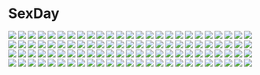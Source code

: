 # SexDay
![](https://konachan.com/jpeg/66d64405be0d5a173b2fd83aa9b61712/Konachan.com%20-%2080140%20hatsune_miku%20twintails%20vocaloid.jpg)
![](https://konachan.com/image/8db947030f50bde2b32b3a8b737042ff/Konachan.com%20-%20274833%20aqua_eyes%20bed%20bikini%20blonde_hair%20breasts%20butterfly%20cameltoe%20cross%20long_hair%20nanananana%20navel%20necklace%20original%20swimsuit%20wet%20wink%20wristwear.jpg)
![](https://konachan.com/jpeg/4ed2607de71c97397431a5ac3ad2a090/Konachan.com%20-%20105864%20blue_hair%20breasts%20censored%20clochette%20cum%20game_cg%20kamikaze_explorer%20long_hair%20nipples%20nude%20okihara_kotoha%20oshiki_hitoshi%20penis%20sex%20wet.jpg)
![](https://konachan.com/image/d94085ababc7bd4f54efc34a1ee95066/Konachan.com%20-%2026777%20misha%20pita_ten%20tagme.jpg)
![](https://konachan.com/jpeg/19d33539a1995f3ddae4a2ec645096bf/Konachan.com%20-%20201186%20breasts%20condom%20cum%20empress%20footjob%20game_cg%20mamiya_marie%20nipples%20nude%20panties%20penis%20pussy%20sei_shoujo%20starless%20thighhighs%20uncensored%20underwear.jpg)
![](https://konachan.com/image/5acefdb49ff46d2287583e0c7123aca0/Konachan.com%20-%20165805%20all_male%20brown_hair%20japanese_clothes%20male%20nigihayami_kohakunushi%20sen_to_chihiro_no_kamikakushi%20yuzuki_kaoru.jpg)
![](https://konachan.com/image/187ea13b59b9b165153a0b31278bc476/Konachan.com%20-%2061637%202girls%20clochette%20daikanyama_sumire%20nonomura_nino%20oshiki_hitoshi%20panties%20school_uniform%20striped_panties%20suzunone_seven%20thighhighs%20underwear.jpg)
![](https://konachan.com/image/960eabd39d5af33ead4f8d3ef695b2d2/Konachan.com%20-%20167834%20barefoot%20dress%20flowers%20gray_eyes%20green_hair%20hatsune_miku%20kokoroa%20long_hair%20petals%20rose%20twintails%20vocaloid.jpg)
![](https://konachan.com/jpeg/e0b8d9f8ffa450f2b283f058acbf0c67/Konachan.com%20-%20167310%20akisha%20blue_eyes%20blue_hair%20bow%20cirno%20fairy%20fang%20short_hair%20touhou%20wings.jpg)
![](https://konachan.com/jpeg/7deae6299db198d0eb6373c48e174c5e/Konachan.com%20-%20194517%20black_eyes%20black_hair%20blush%20bondage%20breasts%20collar%20cum%20dildo%20long_hair%20navel%20nipples%20nude%20original%20pussy%20sayori%20spread_legs%20thighhighs%20uncensored.jpg)
![](https://konachan.com/jpeg/2687d127fa9cc428668f027792749f08/Konachan.com%20-%20201033%202girls%20blush%20breasts%20brown_hair%20catgirl%20censored%20chen%20ckln%20foxgirl%20futanari%20nipples%20nude%20penis%20pussy%20sex%20short_hair%20tail%20touhou%20yakumo_ran%20yuri.jpg)
![](https://konachan.com/image/1e1fd084bd688ab5221e0fb2ccb6246a/Konachan.com%20-%20132259%20angel_wish%20chitose_mizuki%20favorite%20game_cg%20long_hair%20male%20red_hair%20wedding%20wedding_attire.jpg)
![](https://konachan.com/image/91d5aabec0337188476daef2d2514024/Konachan.com%20-%20229757%20flowers%20hoodie%20kisei2%20leaves%20long_hair%20mahou_shoujo_ikusei_keikaku%20pajamas%20pink_hair%20sanjou_nemu%20sleeping.jpg)
![](https://konachan.com/jpeg/63adcc532957fabb9b5b0399f8488f2c/Konachan.com%20-%20286720%202girls%20animal_ears%20bath%20blonde_hair%20blue_eyes%20blush%20breasts%20cropped%20foxgirl%20long_hair%20nipples%20nude%20original%20purple_hair%20shower%20tail%20tateha%20wet.jpg)
![](https://konachan.com/image/74af3ca82440d7d59b168a8169993b93/Konachan.com%20-%20295261%20brown_hair%20flowers%20original%20purple_eyes%20short_hair%20sky%20yumesaki.jpg)
![](https://konachan.com/image/b95aec04a7865e2d3cf8d1a593daabfc/Konachan.com%20-%2053799%20fate_%28series%29%20fate_stay_night%20tagme.jpg)
![](https://konachan.com/image/f303b436a6c88fe59ea6b92c336b2d20/Konachan.com%20-%2082495%20black_eyes%20cape%20fate_%28series%29%20fate_stay_night%20gloves%20long_hair%20magic%20medea_%28fate%29%20mihane%20pointed_ears%20purple_hair%20staff%20thighhighs%20weapon.jpg)
![](https://konachan.com/image/8de401e0979d89359c7ce1303b1391c0/Konachan.com%20-%2019404%20appleseed.jpg)
![](https://konachan.com/jpeg/6cc77f55917023b9a34fb4a60d2ca53b/Konachan.com%20-%20161981%20bed%20blush%20flat_chest%20game_cg%20iizuki_tasuku%20long_hair%20lovely_x_cation%20nipples%20nirasaki_hinata%20panties%20pink_hair%20topless%20twintails%20underwear%20wet.jpg)
![](https://konachan.com/image/91911af29437e86a985f44e9f5095df4/Konachan.com%20-%20275960%20blue_eyes%20blush%20braids%20brown_eyes%20brown_hair%20crown%20dress%20group%20headband%20idolmaster%20long_hair%20pink_eyes%20ponytail%20sakamuke%20short_hair%20thighhighs.jpg)
![](https://konachan.com/jpeg/3d3dd14b2489aef2443839f8c6468018/Konachan.com%20-%20140684%20blue%20ciel_%28monochroma%29%20dress%20megurine_luka%20petals%20tree%20vocaloid%20water.jpg)
![](https://konachan.com/jpeg/b5d24d68ae39c3b700cacd88ed7acdad/Konachan.com%20-%20148027%20blonde_hair%20gumi%20mizutame_tori%20vocaloid.jpg)
![](https://konachan.com/jpeg/1464a9933022cfa4850dfa618030bf89/Konachan.com%20-%2087886%20brown_hair%20erect_nipples%20final_fantasy%20final_fantasy_vii%20gloves%20long_hair%20red_eyes%20socks%20tifa_lockhart%20white.jpg)
![](https://konachan.com/image/0c669b020b3989b26c3ea8be74734feb/Konachan.com%20-%20173958%20aka_tonbo_%28lovetow%29%20braids%20brown_hair%20food%20original%20purple_eyes%20scarf%20short_hair%20winter.jpg)
![](https://konachan.com/jpeg/d35e5b80b284ff0bd3cfcc96e7e4fb77/Konachan.com%20-%20272335%20animal_ears%20bandage%20collar%20gloves%20halloween%20moon%20original%20sarashi%20short_hair%20shorts%20sky%20stars%20tail%20tree%20underwear%20white_hair%20wolfgirl%20yellow_eyes.jpg)
![](https://konachan.com/image/dd03a3cc6cc0840e450cb8a683904d9a/Konachan.com%20-%20140725%20doll%20hirasawa_yui%20k-on%21%20nakano_azusa%20tagme.jpg)
![](https://konachan.com/image/e4e6c67164866bfc3a9a315cf7d08c30/Konachan.com%20-%2022354%20kazami_hatsuho%20kazami_maho%20kazami_mizuho%20megami%20nude%20onegai_teacher%20onsen%20tagme.jpg)
![](https://konachan.com/jpeg/24f8cb159ca67d8ac2d8478770aa8f01/Konachan.com%20-%20278937%20blush%20breast_hold%20breasts%20brown_hair%20masami_chie%20navel%20nude%20original%20pussy%20short_hair%20third-party_edit%20uncensored%20white.jpg)
![](https://konachan.com/image/aa216242d60830a33c2e9edc60eac94a/Konachan.com%20-%20223214%20akita_neru%20dragon_quest%20dr._cryptoso%20vocaloid.jpg)
![](https://konachan.com/image/29bbe3433af7c40a54e10a952438c2db/Konachan.com%20-%2011887%20japanese_clothes%20miko%20towaduki_no_miko.jpg)
![](https://konachan.com/image/9cc413be508f6d613a7bbbc574047a2e/Konachan.com%20-%20105541%20akemi_homura%20jpeg_artifacts%20kaname_madoka%20mahou_shoujo_madoka_magica%20miki_sayaka%20sakura_kyouko%20tomoe_mami.jpg)
![](https://konachan.com/image/52cf986881aeb00cdf85938f043ccae3/Konachan.com%20-%20193698%20blonde_hair%20blue_eyes%20breasts%20christmas%20cleavage%20kamiya_tomoe%20original%20pantyhose.jpg)
![](https://konachan.com/jpeg/2cd30f478f08595888b01f77ed927ff4/Konachan.com%20-%20206359%20aqua_eyes%20aqua_hair%20hatsune_miku%20inumine_aya%20ribbons%20skirt%20thighhighs%20twintails%20vocaloid%20watermark%20zettai_ryouiki.jpg)
![](https://konachan.com/image/4fe66ca4ebc2da33a26469a32a9f07d4/Konachan.com%20-%209480%20amamiya_manami%20etoh_mei%20gakuen_utopia_manabi_straight%20inamori_mika%20odori_momoha%20uehara_mutsuki.jpg)
![](https://konachan.com/jpeg/39b5945848d24135c7e6d37be8676d75/Konachan.com%20-%20102905%202girls%20blonde_hair%20food%20long_hair%20oh_kd%20red_eyes%20tagme.jpg)
![](https://konachan.com/image/6b8bc28ead7b6c1a483963b6229d0b1c/Konachan.com%20-%20286302%20black_hair%20boku_no_hero_academia%20bra%20long_hair%20open_shirt%20panties%20purple_eyes%20tagme_%28artist%29%20underwear%20yaoyorozu_momo.jpg)
![](https://konachan.com/jpeg/9bd42ecdb9685f664e8548957353c82d/Konachan.com%20-%20140285%201_2_summer%20alcot%20game_cg%20kaminogi_ushio%20kuonji_sora%20kusanagi_kazuha%20oshisaka_tsugumi%20sesena_yau%20utashiro_kanami.jpg)
![](https://konachan.com/image/0f7b7b03bff005dc68152654057957ff/Konachan.com%20-%2043084%20bikini%20breasts%20brown_eyes%20cleavage%20drink%20glasses%20hat%20mikeou%20pink_chuchu%20pink_hair%20red_hair%20ribbons%20smile_summer_again%20swimsuit.jpg)
![](https://konachan.com/jpeg/3884ccde68aba0cf3df8acf12b9e5cd4/Konachan.com%20-%2046323%20green%20kannagi_itsuki%20kawai_honoka%20leopard%20shishidou_akiha%20shishidou_imoko%20sora_wo_kakeru_shoujo.jpg)
![](https://konachan.com/image/a50ba889112baee125fc2b65229e5ca9/Konachan.com%20-%209000%20tagme%20yamashita_shunya.jpg)
![](https://konachan.com/jpeg/465bcbd64629d319808ef5e227ae5cd2/Konachan.com%20-%20273088%20dagashi_%28daga2626%29%20eevee%20pikachu%20pokemon.jpg)
![](https://konachan.com/jpeg/d3762941b42db6ae618bdf380af06b83/Konachan.com%20-%20283730%202girls%20ass%20ball%20beach%20bikini%20braids%20breasts%20cleavage%20clouds%20green_eyes%20kou_mashiro%20long_hair%20short_hair%20sky%20swimsuit%20topless%20tree%20water%20wink.jpg)
![](https://konachan.com/jpeg/f8dac6c7c3e0a5840a63e52d37ceed1a/Konachan.com%20-%20168902%20black_hair%20blood%20blush%20breasts%20censored%20game_cg%20green_eyes%20headband%20long_hair%20muririn%20nipples%20open_shirt%20panties%20penis%20sex%20underwear%20yuzusoft.jpg)
![](https://konachan.com/jpeg/30c6125f487939cfb44030177c5c90c1/Konachan.com%20-%20285045%20ass%20babu%20bed%20blue_hair%20breasts%20cameltoe%20endro%21%20garter_belt%20green_eyes%20hat%20no_bra%20panties%20short_hair%20stockings%20thighhighs%20topless%20underwear%20white.jpg)
![](https://konachan.com/image/f854ef2e38d9aaab23856698d0ab95aa/Konachan.com%20-%2063626%20favorite%20game_cg%20hisakaki_komomo%20hoshizora_no_memoria%20tagme.jpg)
![](https://konachan.com/image/9d783c2cea04c2a028a0006237fc079a/Konachan.com%20-%20119148%20all_male%20kaito%20male%20vocaloid.jpg)
![](https://konachan.com/jpeg/7dd775454459e3903509c7d49a1912a7/Konachan.com%20-%20240192%20ass%20blush%20breasts%20brown_hair%20cariccari%20katou_megumi%20naked_shirt%20nipples%20no_bra%20nopan%20open_shirt%20petals%20saenai_heroine_no_sodatekata%20yellow_eyes.jpg)
![](https://konachan.com/image/9ba05b63c09f2483916d7ac04379c29a/Konachan.com%20-%20176343%20animal%20bird%20blue%20clouds%20nobody%20original%20reflection%20scenic%20sky%20water%20yunsang.jpg)
![](https://konachan.com/image/6377f0dffa83e2db528c8c669267c8e2/Konachan.com%20-%20196036%20chain_chronicle%20long_hair%20scythe%20shijiu_%28adamhutt%29%20tagme_%28character%29%20thighhighs%20weapon%20yellow_eyes.jpg)
![](https://konachan.com/image/f73599f02f354393cdba484f7eb771db/Konachan.com%20-%2077128%20angel_beats%21%20flowers%20group%20hinata_hideki%20naoi_ayato%20tachibana_kanade%20zatoukujira.jpg)
![](https://konachan.com/image/575f937fc1ea7cf49efb894e7e17b04c/Konachan.com%20-%20174625%202girls%20black_hair%20blue_eyes%20breasts%20cleavage%20kill_la_kill%20long_hair%20matoi_ryuuko%20navel%20short_hair%20sword%20thighhighs%20tribute%20underboob%20weapon.jpg)
![](https://konachan.com/image/db7089e33bfbe047978f8292f367230d/Konachan.com%20-%20109361%20flowers%20long_hair%20megurine_luka%20pink_eyes%20pink_hair%20ribbons%20vocaloid.jpg)
![](https://konachan.com/jpeg/cfd103dc5c0efb4cedce343c284c9814/Konachan.com%20-%20126538%20ass%20blush%20censored%20dress%20gakuou%20game_cg%20korie_riko%20nopan%20purple_hair%20pussy%20pussy_juice%20tenguji_aquarius_uduki.jpg)
![](https://konachan.com/image/b527e3035dc98940d1c0b4c0517b2a23/Konachan.com%20-%2018245%20lost_passage%20yamabuki_sayuki.jpg)
![](https://konachan.com/jpeg/250fc701ee32a07cb175644ec176aa55/Konachan.com%20-%20200927%20ass_grab%20bed%20blue_hair%20breasts%20game_cg%20long_hair%20male%20nipples%20open_shirt%20panties%20panty_pull%20pantyhose%20pussy%20skirt%20skirt_lift%20tie%20uncensored%20underwear.jpg)
![](https://konachan.com/image/096a5ee704f5e6c6f1b2835c4889767e/Konachan.com%20-%209345%20akiyama_fumio%20amagasaki_mikoto%20bekkankou%20fujieda_honami%20nishina_kyouko%20nonohara_yui%20shibugaki_matsuri%20tachibana_chihiro.jpg)
![](https://konachan.com/jpeg/d1868fd6ff1d9fa0522b98b437c2140b/Konachan.com%20-%20266791%20blush%20breasts%20brown_hair%20fingering%20game_cg%20koku%20long_hair%20male%20navel%20nipples%20open_shirt%20panties%20pussy%20pussy_juice%20red_eyes%20uncensored%20underwear.jpg)
![](https://konachan.com/jpeg/f2a52a2cedbb7d9a37655492538a3b7b/Konachan.com%20-%20281943%20ass%20bed%20blue_eyes%20bunny%20candy%20catgirl%20headband%20lollipop%20long_hair%20original%20panties%20pink_hair%20shouu-kun%20skirt%20tail%20thighhighs%20twintails%20underwear.jpg)
![](https://konachan.com/image/d36637b54ba97a8aace38b1e47b300cc/Konachan.com%20-%20133783%20breasts%20kamiya_maneki%20nipples%20panties%20relations._sister_x_sister.%20striped_panties%20topless%20underwear.jpg)
![](https://konachan.com/image/0b6a1abdf26b6d977ce48945911430ef/Konachan.com%20-%2052890%20itoshiki_nozomu%20sayonara_zetsubou_sensei.jpg)
![](https://konachan.com/image/91dc90525ca4383da6ee76ea5ab51e48/Konachan.com%20-%2091715%20christmas%20eyepatch%20hat%20horns%20miyafuji_yoshika%20perrine-h_clostermann%20sakamoto_mio%20snow%20strike_witches.jpg)
![](https://konachan.com/image/e4ddcdd2ee17d2832e33882f7c77c640/Konachan.com%20-%2025188%20angelic_layer%20hikaru%20wings.jpg)
![](https://konachan.com/image/647ac9affe6d9edd5be3c0da81d1654e/Konachan.com%20-%20135203%20cosplay%20eucliwood_hellscythe%20haruna_%28kore_wa_zombie_desu_ka%3F%29%20kore_wa_zombie_desu_ka%3F%20seraphim_%28kore_wa_zombie_desu_ka%3F%29%20sora_no_otoshimono.jpg)
![](https://konachan.com/image/f9ae597191b5e43ba4f4f52830919a5c/Konachan.com%20-%20288775%20cake%20couch%20drink%20food%20gloves%20green_eyes%20green_hair%20hat%20hatsune_miku%20ji_dao_ji%20long_hair%20microphone%20thighhighs%20twintails%20vocaloid.jpg)
![](https://konachan.com/jpeg/2513f30f4f022f9e9be6e7f96e229fea/Konachan.com%20-%20212734%20black_hair%20blush%20breasts%20brown_eyes%20christmas%20foxgirl%20hat%20long_hair%20navel%20nipples%20nopan%20pussy%20sakimichan%20santa_hat%20signed%20tail%20thighhighs%20uncensored.jpg)
![](https://konachan.com/jpeg/7f8d573492d003d17fd8affc763684c6/Konachan.com%20-%2038577%20asagiri_mai%20bekkankou%20breasts%20panties%20panty_pull%20pussy%20spread_legs%20uncensored%20underwear%20yoake_mae_yori_ruri_iro_na.jpg)
![](https://konachan.com/jpeg/c756dddfc5c7ff3081ff23f23e201dee/Konachan.com%20-%20104981%20green_hair%20hatsune_miku%20twintails%20vocaloid%20weapon.jpg)
![](https://konachan.com/jpeg/aefb8f90263bde0c7ea5be5bb74ddf62/Konachan.com%20-%20239359%20aqua_hair%20black_eyes%20black_hair%20braids%20brown_hair%20dress%20glasses%20hat%20kneehighs%20long_hair%20pantyhose%20phone%20red_eyes%20short_hair%20skirt%20thighhighs.jpg)
![](https://konachan.com/jpeg/6a4a4c974bac5e3d503c2a54145c609f/Konachan.com%20-%20232400%20blush%20breasts%20collar%20game_cg%20hapymaher%20koku%20long_hair%20navel%20nipples%20no_bra%20open_shirt%20penis%20pussy%20red_eyes%20sex%20twintails%20uncensored%20wet%20wings.jpg)
![](https://konachan.com/jpeg/a96b97a6e002ce78d5d650194dea1a9a/Konachan.com%20-%20167404%20blush%20bow%20braids%20daikou_wakako%20food%20game_cg%20green_eyes%20headband%20hearts_%28company%29%20ice_cream%20long_hair%20natsume_eri%20purple_hair%20school_uniform%20skirt.jpg)
![](https://konachan.com/image/d61866e0f6efb1028a0a7094f998319b/Konachan.com%20-%2010997%20japanese_clothes%20kishouseireiki%20kishouseirei_practica%20loli%20miko%20milly_oreano_yakumo%20nanase_aoi%20report_of_nature_spirits.jpg)
![](https://konachan.com/image/79adc3af5d7389951ea88f0fb10ab674/Konachan.com%20-%2069963%20blue_eyes%20blue_hair%20blush%20kannazuki_no_miko%20long_hair%20parody%20red_eyes%20red_hair%20sheena_fujibayashi%20tales_of_symphonia%20zelos_wilder.jpg)
![](https://konachan.com/image/e6bdbab4f53d7c50a4135e21230b8305/Konachan.com%20-%20122365%20anz_%28starry%29%20benya%20blue_hair%20children_of_the_rune%20close%20long_hair%20purple_eyes%20tagme%20talesweaver%20white.jpg)
![](https://konachan.com/jpeg/8508d1029898fbea7f0cbd94cb9629f8/Konachan.com%20-%20287914%20bed%20blonde_hair%20blush%20braids%20breasts%20fate_grand_order%20fate_%28series%29%20green_eyes%20hug%20long_hair%20mordred%20nanaya_%28daaijianglin%29%20nude%20ponytail%20thighhighs.jpg)
![](https://konachan.com/image/4d683ec989e923e623c6d64c180d9f8b/Konachan.com%20-%20249249%20aqua_hair%20elbow_gloves%20gloves%20hatsune_miku%20long_hair%20twintails%20vocaloid%20white%20yong_mei-uta.jpg)
![](https://konachan.com/image/25cbb4787c1685d1e55a0b124f514339/Konachan.com%20-%20206455%20black_eyes%20black_hair%20building%20city%20cropped%20ilya_kuvshinov%20monochrome%20original%20tie%20tree.jpg)
![](https://konachan.com/image/8190a26166eda829ac6b002f9fa39ab0/Konachan.com%20-%2041535%20avalon_code%20book%20flowers%20orange_eyes%20orange_hair%20short_hair.jpg)
![](https://konachan.com/image/e4272cb628b7d1708d5705b1492b99ad/Konachan.com%20-%20293062%202girls%20fairy%20green_eyes%20kunikida_hanamaru%20kurosawa_ruby%20love_live%21_sunshine%21%21%20nude%20orange_hair%20red_hair%20regition%20short_hair%20signed.jpg)
![](https://konachan.com/jpeg/3403c39f5cfc01e46b18612324513cd3/Konachan.com%20-%2051659%20akiyama_mio%20hirasawa_yui%20k-on%21%20kotobuki_tsumugi%20nakano_azusa%20tainaka_ritsu.jpg)
![](https://konachan.com/jpeg/c06132ddadcf7d6bdca682ad4eeb4d73/Konachan.com%20-%20174779%20black_hair%20blue_eyes%20breasts%20christmas%20cleavage%20elbow_gloves%20gloves%20green_eyes%20hat%20katase_waka%20long_hair%20necklace%20santa_hat%20toujou_nozomi.jpg)
![](https://konachan.com/jpeg/7cf29f5bb0011b776471d2c5731eb7cf/Konachan.com%20-%20291694%202girls%20anthropomorphism%20autumn%20azur_lane%20blue_eyes%20food%20gloves%20headband%20leaves%20long_hair%20red_eyes%20twintails%20user_shinra%20white_hair.jpg)
![](https://konachan.com/jpeg/8dd67c8433de5f23846e873797df1490/Konachan.com%20-%20247273%20black_hair%20dress%20flowers%20kantoku%20long_hair%20necklace%20petals%20pink_eyes%20ponytail%20ribbons%20scan%20short_hair%20third-party_edit%20wedding_attire.jpg)
![](https://konachan.com/image/92c195198f92d9f038391e074b141959/Konachan.com%20-%20164227%20blush%20brown_eyes%20brown_hair%20petenshi_%28dr._vermilion%29%20ribbons%20school_uniform%20shirai_kuroko%20skirt%20sky%20socks%20to_aru_majutsu_no_index%20twintails%20weapon.jpg)
![](https://konachan.com/jpeg/3d9bbe069859105df8aef8b8aea98fad/Konachan.com%20-%2077983%20azumanga_daioh%20close%20kasuga_ayumu%20vector.jpg)
![](https://konachan.com/image/cf73369a9cc5d77c2a7c9344909b5a84/Konachan.com%20-%2061708%20aqua_hair%20catwyz%20dress%20food%20hatsune_miku%20long_hair%20thighhighs%20twintails%20vocaloid%20world_is_mine_%28vocaloid%29.jpg)
![](https://konachan.com/image/2adfe8e4851330bd92640e8f033f1925/Konachan.com%20-%2091290%20christmas%20kagamine_rin%20vocaloid.jpg)
![](https://konachan.com/image/64881e7c1811f1f2c2c51297cfcb2282/Konachan.com%20-%20232371%20animal_ears%20anthropomorphism%20ass%20bow%20breast_hold%20breasts%20bunny_ears%20bunnygirl%20cleavage%20long_hair%20pantyhose%20tail%20torn_clothes%20xin_%28moehime%29%20zoom_layer.jpg)
![](https://konachan.com/image/e1e3895d31129539cc22d7f985c16765/Konachan.com%20-%2038659%20bikini%20chiaki%20fumika%20kuroboshi_kouhaku%20shigofumi%20swimsuit.jpg)
![](https://konachan.com/jpeg/5a7a1d8d392765362f9dfc01aa25cc39/Konachan.com%20-%20121240%20amano_mitsuto%20game_cg%20jinguuji_hinako%20male%20tsubasa_wo_kudasai.jpg)
![](https://konachan.com/jpeg/ab34bb1fedabc76891d26cdb981ad901/Konachan.com%20-%20241911%202girls%20brown_hair%20building%20clouds%20dark_skin%20glasses%20industrial%20kama_iruka%20long_hair%20original%20pink_eyes%20red_eyes%20short_hair%20sky%20tail%20uniform%20watermark.jpg)
![](https://konachan.com/image/8518dacd8ff34db1ff4119cdbda87634/Konachan.com%20-%20240407%20apron%20bassa%20blonde_hair%20blush%20brown_hair%20food%20fruit%20green_eyes%20group%20hoto_cocoa%20kafuu_chino%20long_hair%20pink_hair%20short_hair%20tedeza_rize%20twintails.jpg)
![](https://konachan.com/image/57ef1583d1e85458bd8878f012cfe8d2/Konachan.com%20-%20293035%20black_hair%20brat%20doggirl%20drink%20food%20headdress%20inui_toko%20long_hair%20maid%20nijisanji%20pink_eyes%20red_hair%20rubber_duck%20short_hair%20waitress%20white_hair.jpg)
![](https://konachan.com/image/801bc9823fd23ea254f1666730a610d6/Konachan.com%20-%2071352%20animal_ears%20blonde_hair%20bunnygirl%20long_hair%20purple_hair%20red_eyes%20reisen_udongein_inaba%20skirt%20thighhighs%20tie%20touhou.jpg)
![](https://konachan.com/image/95c16c90794b9cb85683fb1abc319d8e/Konachan.com%20-%2038667%20cyan%20maid%20mitsumi_misato%20tagme%20waitress.jpg)
![](https://konachan.com/image/6baafba0482c9237bffb48180e1bc442/Konachan.com%20-%20246819%20anthropomorphism%20bikini%20black_hair%20bow%20brown_eyes%20girls_frontline%20headband%20long_hair%20qbz-95_%28girls_frontline%29%20signed%20swimsuit%20xie_yizhen.jpg)
![](https://konachan.com/image/99aec5185f032dde52d344db29745bda/Konachan.com%20-%20178440%20blue_eyes%20blue_hair%20espurr%20glameow%20group%20hat%20heart%20kisaitu%20meowth%20pantyhose%20pokemon%20purrloin%20scarf%20shorts%20signed%20skirt%20skitty%20sneasel%20twintails%20wink.jpg)
![](https://konachan.com/jpeg/638ab105d026f2ccb14c5ff21f031481/Konachan.com%20-%20170209%20blush%20breasts%20censored%20eufonie%20game_cg%20koiken_otome%20long_hair%20nipples%20no_bra%20nopan%20orange_eyes%20ponytail%20pussy%20pussy_juice%20red_hair%20tateha%20thighhighs.jpg)
![](https://konachan.com/jpeg/b54d3af821e9fee21c63e86fb5a5024f/Konachan.com%20-%20199789%202girls%20blush%20breast_grab%20gradient%20heart%20long_hair%20no_bra%20orange_eyes%20original%20panties%20short_hair%20stockings%20thighhighs%20tiffy%20underwear%20wink%20yuri.jpg)
![](https://konachan.com/image/93a1621f42939a86dc620b5dbd1668e2/Konachan.com%20-%2072133%20apron%20breasts%20koihime_musou%20nopan.jpg)
![](https://konachan.com/jpeg/f9a8f7db2a540b8bca2f0be14425ce5d/Konachan.com%20-%20271473%20animal_ears%20black_hair%20blonde_hair%20brown_eyes%20catgirl%20green_eyes%20headband%20long_hair%20original%20pantyhose%20red_eyes%20short_hair%20skirt%20tail%20thighhighs%20tie.jpg)
